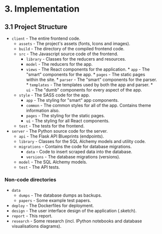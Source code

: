 # 3. Implementation
## 3.1 Project Structure

 * `client` - The entire frontend code.
   * `assets` - The project's assets (fonts, Icons and images).
   * `build` - The directory of the compiled frontend code.
   * `src` - The Javascript source code of the frontend.
     * `library` - Classes for the reducers and resources.
     * `model` - The reducers for the app.
     * `views` - The React components for the application.
     		* `app` - The "smart" components for the app.
     		* `pages` - The static pages within the site.
     		* `parser` - The "smart" components for the parser.
     		* `templates` - The templates used by both the app and parser.
     		* `ui` - The "dumb" components for every aspect of the app.
   * `style` - The SASS code for the app.
     * `app` - The styling for "smart" app components.
     * `common` - The common styles for all of the app. Contains theme information also.
     * `pages` - The styling for the static pages.
     * `ui` - The styling for all React components.
   * `test` - The tests for the frontend.
 * `server` - The Python source code for the server.
   * `api` - The Flask API Blueprints (endpoints).
   * `library` - Classes for the SQL Alchemy models and utility code.
   * `migrations` - Contains the code for database migrations.
     * `data` - Code to insert scraped data into the database.
     * `versions` - The database migrations (versions).
   * `model` - The SQL Alchemy models.
   * `test` - The API tests.

### Non-code directories

 * `data`
   * `dumps` - The database dumps as backups.
   * `papers` - Some example test papers.
 * `deploy` - The Dockerfiles for deployment.
 * `design` - The user interface design of the application (.sketch).
 * `report` - This report.
 * `research` - Some research (incl. IPython notebooks and database visualisations diagrams).